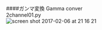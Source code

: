 ####ガンマ変換 Gamma conver<br>
2channel01.py<br>
![screen shot 2017-02-06 at 21 16 21](https://cloud.githubusercontent.com/assets/17031124/22646719/2076476e-ecb1-11e6-9159-70b642bbf8f4.png)<br>
<br>